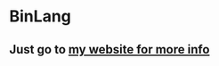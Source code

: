 # BinLang
## Just go to [my website for more info](https://sites.google.com/view/binlang/technical-info/function-handling)
